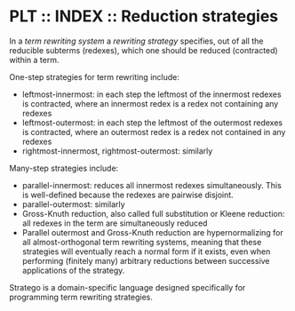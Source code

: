 # PLT :: INDEX :: Reduction strategies

In a *term rewriting system* a *rewriting strategy* specifies, out of all the reducible subterms (redexes), which one should be reduced (contracted) within a term.

One-step strategies for term rewriting include:
- leftmost-innermost: in each step the leftmost of the innermost redexes is contracted, where an innermost redex is a redex not containing any redexes
- leftmost-outermost: in each step the leftmost of the outermost redexes is contracted, where an outermost redex is a redex not contained in any redexes
- rightmost-innermost, rightmost-outermost: similarly

Many-step strategies include:
- parallel-innermost: reduces all innermost redexes simultaneously. This is well-defined because the redexes are pairwise disjoint.
- parallel-outermost: similarly
- Gross-Knuth reduction, also called full substitution or Kleene reduction: all redexes in the term are simultaneously reduced
- Parallel outermost and Gross-Knuth reduction are hypernormalizing for all almost-orthogonal term rewriting systems, meaning that these strategies will eventually reach a normal form if it exists, even when performing (finitely many) arbitrary reductions between successive applications of the strategy.

Stratego is a domain-specific language designed specifically for programming term rewriting strategies.

